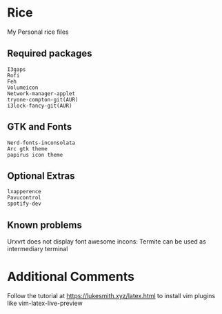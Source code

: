 # Rice 
My Personal rice files

## Required packages
    I3gaps
    Rofi 
    Feh
    Volumeicon
    Network-manager-applet
    tryone-compton-git(AUR)
    i3lock-fancy-git(AUR)
## GTK and Fonts 
    Nerd-fonts-inconsolata 
    Arc gtk theme
    papirus icon theme    
## Optional Extras
    lxapperence
    Pavucontrol 
    spotify-dev 


## Known problems 
Urxvrt does not display font awesome incons:
    Termite can be used as intermediary terminal  

# Additional Comments 
Follow the tutorial at https://lukesmith.xyz/latex.html to install vim plugins like vim-latex-live-preview
